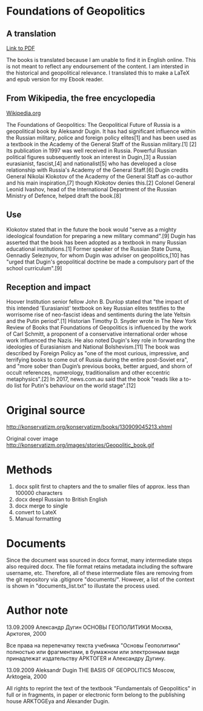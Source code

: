 # Foundations of Geopolitics
## A translation

[Link to PDF](https://github.com/DylanLawless/The_Basis_of_Geopolitics/blob/master/latex/translated_complete_cleaned_manual.pdf)


The books is translated because I am unable to find it in English online. 
This is not meant to reflect any endoursement of the content. 
I am intersted in the historical and geopolitical relevance.
I translated this to make a LaTeX and epub version for my Ebook reader. 

## From Wikipedia, the free encyclopedia
[Wikipedia.org](https://en.wikipedia.org/wiki/Foundations_of_Geopolitics)

The Foundations of Geopolitics: The Geopolitical Future of Russia is a geopolitical book by Aleksandr Dugin. It has had significant influence within the Russian military, police and foreign policy elites[1] and has been used as a textbook in the Academy of the General Staff of the Russian military.[1] [2] Its publication in 1997 was well received in Russia. Powerful Russian political figures subsequently took an interest in Dugin,[3] a Russian eurasianist, fascist,[4] and nationalist[5] who has developed a close relationship with Russia's Academy of the General Staff.[6]
Dugin credits General Nikolai Klokotov of the Academy of the General Staff as co-author and his main inspiration,[7] though Klokotov denies this.[2] Colonel General Leonid Ivashov, head of the International Department of the Russian Ministry of Defence, helped draft the book.[8]

## Use
Klokotov stated that in the future the book would "serve as a mighty ideological foundation for preparing a new military command".[9] Dugin has asserted that the book has been adopted as a textbook in many Russian educational institutions.[1] Former speaker of the Russian State Duma, Gennadiy Seleznyov, for whom Dugin was adviser on geopolitics,[10] has "urged that Dugin's geopolitical doctrine be made a compulsory part of the school curriculum".[9]

## Reception and impact
Hoover Institution senior fellow John B. Dunlop stated that "the impact of this intended 'Eurasianist' textbook on key Russian elites testifies to the worrisome rise of neo-fascist ideas and sentiments during the late Yeltsin and the Putin period".[1]
Historian Timothy D. Snyder wrote in The New York Review of Books that Foundations of Geopolitics is influenced by the work of Carl Schmitt, a proponent of a conservative international order whose work influenced the Nazis. He also noted Dugin's key role in forwarding the ideologies of Eurasianism and National Bolshevism.[11]
The book was described by Foreign Policy as "one of the most curious, impressive, and terrifying books to come out of Russia during the entire post-Soviet era", and "more sober than Dugin’s previous books, better argued, and shorn of occult references, numerology, traditionalism and other eccentric metaphysics".[2]
In 2017, news.com.au said that the book "reads like a to-do list for Putin's behaviour on the world stage".[12]

# Original source
<http://konservatizm.org/konservatizm/books/130909045213.xhtml>

Original cover image
<http://konservatizm.org/images/stories/Geopolitic_book.gif>

# Methods
1. docx split first to chapters and the to smaller files of approx. less than 100000 characters
2. docx deepl Russian to British English
3. docx merge to single
4. convert to LateX
5. Manual formatting

# Documents
Since the document was sourced in docx format, many intermediate steps also required docx.
The file format retains metadata including the software username, etc. Therefore, all of these intermediate files are removing from the git repository via .gitignore "documents/".
However, a list of the context is shown in "documents_list.txt" to illustate the process used.

# Author note
13.09.2009
Александр Дугин ОСНОВЫ ГЕОПОЛИТИКИ Москва, Арктогея, 2000 
 
Все права на перепечатку текста учебника "Основы Геополитики" полностью или фрагментами, в бумажном или электронным виде принадлежат издательству АРКТОГЕЯ и Александру Дугину. 

13.09.2009
Aleksandr Dugin THE BASIS OF GEOPOLITICS Moscow, Arktogeia, 2000 

All rights to reprint the text of the textbook "Fundamentals of Geopolitics" in full or in fragments, in paper or electronic form belong to the publishing house ARKTOGEya and Alexander Dugin. 
